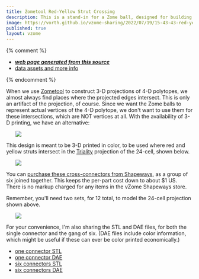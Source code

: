 ```yaml
---
title: Zometool Red-Yellow Strut Crossing
description: This is a stand-in for a Zome ball, designed for building a projection of the 24-cell.
image: https://vorth.github.io/vzome-sharing/2022/07/19/15-43-43-red-yellow-cross-bob/red-yellow-cross-bob.png
published: true
layout: vzome
---
```


{% comment %}
 - [***web page generated from this source***](<https://vorth.github.io/vzome-sharing/2022/07/19/red-yellow-cross-bob-15-43-43.html>)
 - [data assets and more info](<https://github.com/vorth/vzome-sharing/tree/main/2022/07/19/15-43-43-red-yellow-cross-bob/>)
 
{% endcomment %}

When we use [Zometool](https://zometool.com) to construct 3-D projections of 4-D polytopes,
we almost always find places where the projected edges intersect.
This is only an artifact of the projection, of course.
Since we want the Zome balls to represent actual vertices of the 4-D polytope,
we don't want to use them for these intersections, which are NOT vertices at all.
With the availability of 3-D printing, we have an alternative:

<vzome-viewer style="width: 87%; height: 60vh; margin: 5%"
      src="https://vorth.github.io/vzome-sharing/2022/07/19/17-26-36-red-yellow-cross-bob/red-yellow-cross-bob.vZome" >
 <img src="https://vorth.github.io/vzome-sharing/2022/07/19/17-26-36-red-yellow-cross-bob/red-yellow-cross-bob.png" />
</vzome-viewer>

This design is meant to be 3-D printed in color, to be used where red and yellow
struts intersect in the [Triality](https://homepages.wmich.edu/~drichter/zometriality.htm) projection of the 24-cell, shown below.

<vzome-viewer style="width: 87%; height: 60vh; margin: 5%"
      src="https://vorth.github.io/vzome-sharing/2022/07/19/17-28-31-triality-24-cell/triality-24-cell.vZome" >
 <img src="https://vorth.github.io/vzome-sharing/2022/07/19/17-28-31-triality-24-cell/triality-24-cell.png" />
</vzome-viewer>

You can [purchase these cross-connectors from Shapeways](http://shpws.me/TbpJ),
as a group of six joined together.
This keeps the per-part cost down to about $1 US.
There is no markup charged for any items in the vZome Shapeways store.

Remember, you'll need two sets, for 12 total, to model the 24-cell projection shown above.

<vzome-viewer style="width: 87%; height: 60vh; margin: 5%"
      src="https://vorth.github.io/vzome-sharing/2022/07/19/18-20-02-red-yellow-cross-bob-6-gang/red-yellow-cross-bob-6-gang.vZome" >
 <img src="https://vorth.github.io/vzome-sharing/2022/07/19/18-20-02-red-yellow-cross-bob-6-gang/red-yellow-cross-bob-6-gang.png" />
</vzome-viewer>

For your convenience, I'm also sharing the STL and DAE files, for both the single connector and the gang of six.
(DAE files include color information, which might be useful if these can ever be color printed economically.)

* [one connector STL](https://vorth.github.io/vzome-sharing/2022/07/19/17-26-36-red-yellow-cross-bob/red-yellow-cross-bob.stl)
* [one connector DAE](https://vorth.github.io/vzome-sharing/2022/07/19/17-26-36-red-yellow-cross-bob/red-yellow-cross-bob.dae)
* [six connectors STL](https://vorth.github.io/vzome-sharing/2022/07/19/18-20-02-red-yellow-cross-bob-6-gang/red-yellow-cross-bob-6-gang.stl)
* [six connectors DAE](https://vorth.github.io/vzome-sharing/2022/07/19/18-20-02-red-yellow-cross-bob-6-gang/red-yellow-cross-bob-6-gang.dae)


